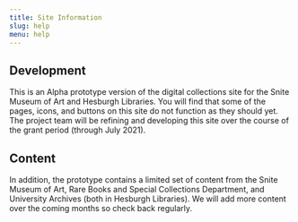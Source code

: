 ```yaml
---
title: Site Information
slug: help
menu: help
---
```


## Development
This is an Alpha prototype version of the digital collections site for the Snite Museum of Art and Hesburgh Libraries. You will find that some of the pages, icons, and buttons on this site do not function as they should yet. The project team will be refining and developing this site over the course of the grant period (through July 2021).

## Content
In addition, the prototype contains a limited set of content from the Snite Museum of Art, Rare Books and Special Collections Department, and University Archives (both in Hesburgh Libraries). We will add more content over the coming months so check back regularly.
